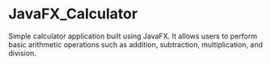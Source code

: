 # JavaFX_Calculator
 Simple calculator application built using JavaFX. It allows users to perform basic arithmetic operations such as addition, subtraction, multiplication, and division.
